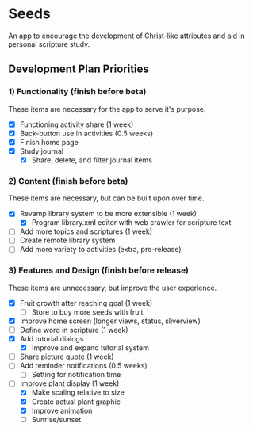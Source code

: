 # Seeds

An app to encourage the development of Christ-like attributes and aid in personal scripture study.

## Development Plan Priorities

### 1) Functionality (finish before beta)
These items are necessary for the app to serve it's purpose.
- [x] Functioning activity share (1 week)
- [x] Back-button use in activities (0.5 weeks)
- [x] Finish home page
- [x] Study journal
  - [x] Share, delete, and filter journal items

### 2) Content (finish before beta)
These items are necessary, but can be built upon over time.
- [x] Revamp library system to be more extensible (1 week)
  - [x] Program library.xml editor with web crawler for scripture text
- [ ] Add more topics and scriptures (1 week)
- [ ] Create remote library system
- [ ] Add more variety to activities (extra, pre-release)

### 3) Features and Design (finish before release)
These items are unnecessary, but improve the user experience.
- [x] Fruit growth after reaching goal (1 week)
  - [ ] Store to buy more seeds with fruit
- [x] Improve home screen (longer views, status, sliverview)
- [ ] Define word in scripture (1 week)
- [x] Add tutorial dialogs
  - [x] Improve and expand tutorial system
- [ ] Share picture quote (1 week)
- [ ] Add reminder notifications (0.5 weeks)
  - [ ] Setting for notification time
- [ ] Improve plant display (1 week)
  - [x] Make scaling relative to size
  - [x] Create actual plant graphic
  - [x] Improve animation
  - [ ] Sunrise/sunset
